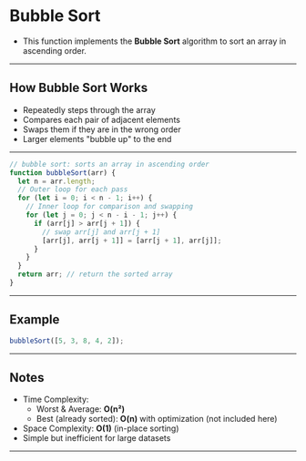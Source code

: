 # Bubble Sort

- This function implements the **Bubble Sort** algorithm to sort an array in ascending order.

---

## How Bubble Sort Works

- Repeatedly steps through the array
- Compares each pair of adjacent elements
- Swaps them if they are in the wrong order
- Larger elements "bubble up" to the end

---

```js
// bubble sort: sorts an array in ascending order
function bubbleSort(arr) {
  let n = arr.length;
  // Outer loop for each pass
  for (let i = 0; i < n - 1; i++) {
    // Inner loop for comparison and swapping
    for (let j = 0; j < n - i - 1; j++) {
      if (arr[j] > arr[j + 1]) {
        // swap arr[j] and arr[j + 1]
        [arr[j], arr[j + 1]] = [arr[j + 1], arr[j]];
      }
    }
  }
  return arr; // return the sorted array
}
```

---

## Example

```js
bubbleSort([5, 3, 8, 4, 2]); 
```

---

## Notes

- Time Complexity:  
  - Worst & Average: **O(n²)**  
  - Best (already sorted): **O(n)** with optimization (not included here)
- Space Complexity: **O(1)** (in-place sorting)
- Simple but inefficient for large datasets

---

